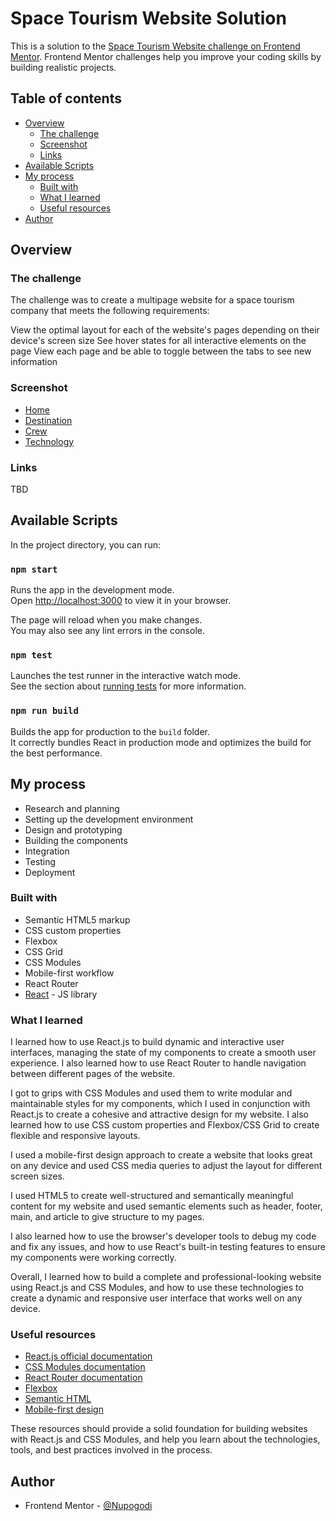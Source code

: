 # Space Tourism Website Solution

This is a solution to the [Space Tourism Website challenge on Frontend Mentor](https://www.frontendmentor.io/challenges/space-tourism-multipage-website-gRWj1URZ3). Frontend Mentor challenges help you improve your coding skills by building realistic projects. 

## Table of contents

- [Overview](#overview)
  - [The challenge](#the-challenge)
  - [Screenshot](#screenshot)
  - [Links](#links)
- [Available Scripts](#available-scripts)
- [My process](#my-process)
  - [Built with](#built-with)
  - [What I learned](#what-i-learned)
  - [Useful resources](#useful-resources)
- [Author](#author)


## Overview

### The challenge

The challenge was to create a multipage website for a space tourism company that meets the following requirements:

View the optimal layout for each of the website's pages depending on their device's screen size
See hover states for all interactive elements on the page
View each page and be able to toggle between the tabs to see new information

### Screenshot

- [Home](https://imgur.com/fJSsRDB)
- [Destination](https://imgur.com/CjHgb4o)
- [Crew](https://imgur.com/b0k74pc)
- [Technology](https://imgur.com/KWZpMTu)

### Links
TBD

## Available Scripts
In the project directory, you can run:

### `npm start`

Runs the app in the development mode.\
Open [http://localhost:3000](http://localhost:3000) to view it in your browser.

The page will reload when you make changes.\
You may also see any lint errors in the console.

### `npm test`

Launches the test runner in the interactive watch mode.\
See the section about [running tests](https://facebook.github.io/create-react-app/docs/running-tests) for more information.

### `npm run build`

Builds the app for production to the `build` folder.\
It correctly bundles React in production mode and optimizes the build for the best performance.
## My process
- Research and planning
- Setting up the development environment
- Design and prototyping
- Building the components
- Integration
- Testing
- Deployment

### Built with

- Semantic HTML5 markup
- CSS custom properties
- Flexbox
- CSS Grid
- CSS Modules
- Mobile-first workflow
- React Router
- [React](https://reactjs.org/) - JS library


### What I learned

I learned how to use React.js to build dynamic and interactive user interfaces, managing the state of my components to create a smooth user experience. I also learned how to use React Router to handle navigation between different pages of the website.

I got to grips with CSS Modules and used them to write modular and maintainable styles for my components, which I used in conjunction with React.js to create a cohesive and attractive design for my website. I also learned how to use CSS custom properties and Flexbox/CSS Grid to create flexible and responsive layouts.

I used a mobile-first design approach to create a website that looks great on any device and used CSS media queries to adjust the layout for different screen sizes.

I used HTML5 to create well-structured and semantically meaningful content for my website and used semantic elements such as header, footer, main, and article to give structure to my pages.

I also learned how to use the browser's developer tools to debug my code and fix any issues, and how to use React's built-in testing features to ensure my components were working correctly.

Overall, I learned how to build a complete and professional-looking website using React.js and CSS Modules, and how to use these technologies to create a dynamic and responsive user interface that works well on any device.



### Useful resources
- [React.js official documentation](https://reactjs.org/docs/getting-started.html)
- [CSS Modules documentation](https://github.com/css-modules/css-modules)
- [React Router documentation](https://reacttraining.com/react-router/web/guides/quick-start)
- [Flexbox](https://css-tricks.com/snippets/css/a-guide-to-flexbox/)
- [Semantic HTML](https://developer.mozilla.org/en-US/docs/Web/Guide/HTML/HTML5/HTML5_element_list)
- [Mobile-first design](https://developers.google.com/web/fundamentals/design-and-ux/responsive/)

These resources should provide a solid foundation for building websites with React.js and CSS Modules, and help you learn about the technologies, tools, and best practices involved in the process.

## Author

- Frontend Mentor - [@Nupogodi](https://www.frontendmentor.io/profile/Nupogodi)


